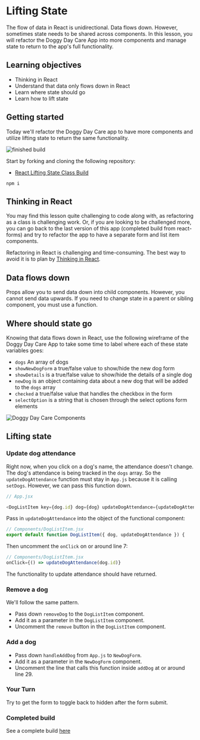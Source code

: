 # Lifting State

The flow of data in React is unidirectional. Data flows down. However, sometimes state needs to be shared across components. In this lesson, you will refactor the Doggy Day Care App into more components and manage state to return to the app's full functionality.

## Learning objectives

- Thinking in React
- Understand that data only flows down in React
- Learn where state should go
- Learn how to lift state

## Getting started

Today we'll refactor the Doggy Day Care app to have more components and utilize lifting state to return the same functionality.

![finished build](../assets/dogg-day-care-components.png)

Start by forking and cloning the following repository:

- [React Lifting State Class Build](https://github.com/10-3-pursuit/class-build-lifting-state-vite)

```
npm i
```

## Thinking in React

You may find this lesson quite challenging to code along with, as refactoring as a class is challenging work. Or, if you are looking to be challenged more, you can go back to the last version of this app (completed build from react-forms) and try to refactor the app to have a separate form and list item components.

Refactoring in React is challenging and time-consuming. The best way to avoid it is to plan by [Thinking in React](https://react.dev/learn/thinking-in-react).

## Data flows down

Props allow you to send data down into child components. However, you cannot send data upwards. If you need to change state in a parent or sibling component, you must use a function.

## Where should state go

Knowing that data flows down in React, use the following wireframe of the Doggy Day Care App to take some time to label where each of these state variables goes:

- `dogs` An array of dogs
- `showNewDogForm` a true/false value to show/hide the new dog form
- `showDetails` is a true/false value to show/hide the details of a single dog
- `newDog` is an object containing data about a new dog that will be added to the `dogs` array
- `checked` a true/false value that handles the checkbox in the form
- `selectOption` is a string that is chosen through the select options form elements

![Doggy Day Care Components](../assets/dogg-day-care-components.png)

## Lifting state

### Update dog attendance

Right now, when you click on a dog's name, the attendance doesn't change. The dog's attendance is being tracked in the `dogs` array. So the `updateDogAttendance` function must stay in `App.js` because it is calling `setDogs`. However, we can pass this function down.

```js
// App.jsx

<DogListItem key={dog.id} dog={dog} updateDogAttendance={updateDogAttendance} />
```

Pass in `updateDogAttendance` into the object of the functional component:

```js
// Components/DogListItem.jsx
export default function DogListItem({ dog, updateDogAttendance }) {
```

Then uncomment the `onClick` on or around line 7:

```js
// Components/DogListItem.jsx
onClick={() => updateDogAttendance(dog.id)}
```

The functionality to update attendance should have returned.

### Remove a dog

We'll follow the same pattern.

- Pass down `removeDog` to the `DogListItem` component.
- Add it as a parameter in the `DogListItem` component.
- Uncomment the `remove` button in the `DogListItem` component.

### Add a dog

- Pass down `handleAddDog` from `App.js` to `NewDogForm`.
- Add it as a parameter in the `NewDogForm` component.
- Uncomment the line that calls this function inside `addDog` at or around line 29.

### Your Turn

Try to get the form to toggle back to hidden after the form submit.

### Completed build

See a complete build [here](https://github.com/pursuit-curriculum-resources/starter-react-lifting-state/tree/solution)
